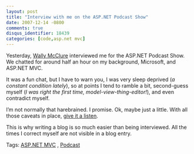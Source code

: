 ```yaml
---
layout: post
title: "Interview with me on the ASP.NET Podcast Show"
date: 2007-12-14 -0800
comments: true
disqus_identifier: 18439
categories: [code,asp.net mvc]
---
```

Yesterday, [Wally
McClure](http://morewally.com/cs/Default.aspx "MoreWally") interviewed
me for the ASP.NET Podcast Show. We chatted for around half an hour on
my background, Microsoft, and ASP.NET MVC.

It was a fun chat, but I have to warn you, I was very sleep deprived (*a
constant condition lately*), so at points I tend to ramble a bit,
second-guess myself (*I was right the first time,
model-view-thing-editor!*), and even contradict myself.

I’m not normally that harebrained. I promise. Ok, maybe just a little.
With all those caveats in place, [give it a
listen](http://morewally.com/cs/blogs/wallym/archive/2007/12/14/asp-net-podcast-show-106-phil-haack-on-asp-net-mvc.aspx "Phil Haack on ASP.NET MVC").

This is why writing a blog is so much easier than being interviewed. All
the times I correct myself are not visible in a blog entry.

Tags: [ASP.NET
MVC](http://technorati.com/tags/aspnetmvc/ "ASP.NET MVC tag") ,
[Podcast](http://technorati.com/tags/Podcast/ "Podcast tag")

